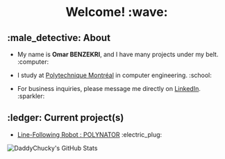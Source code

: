 <h1 style="text-align: center">Welcome! :wave:</h1>

<h2 style="text-align: left">:male_detective: About</h2>
<ul>
  <li>
    <p>
      My name is <b>Omar BENZEKRI</b>, and I have many projects under my belt. :computer:
    </p>
  </li>
  <li>
    <p>
      I study at <a href="https://www.polymtl.ca/">Polytechnique Montréal</a> in computer engineering. :school:
    </p>
  </li>
  <li>
    <p>For business inquiries, please message me directly on <a href="https://www.linkedin.com/in/omar-benzekri1/">LinkedIn</a>. :sparkler:
    </p>
  </li>
</ul>

<h2 style="text-align: left">:ledger: Current project(s)</h2>
<ul>
  <li>
    <p>
      <a href="https://github.com/o-benz/POLYNATOR">Line-Following Robot : POLYNATOR</a> :electric_plug:
    </p>
  </li>
</ul>

<!-- <h2 style="text-align: left">:seedling: GitLab</h2>
<ul>
<li><p>I also work on many other projects on GitLab! <a href="https://gitlab.com/o-benz">Check me out!</a> :rocket:</p></li>
</ul>

<h2 style="text-align: left">:zap: Stats</h2> -->
<img align="left" alt="DaddyChucky's GitHub Stats" src="https://github-readme-stats.vercel.app/api?username=o-benz&theme=tokyonight&count_private=true" />
